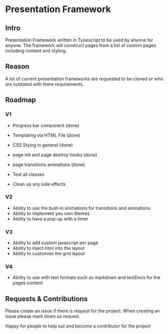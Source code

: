 # Presentation Framework

## Intro
Presentation Framework written in Typescript to be used by anyone for anyone.
The framework will construct pages from a list of custom pages including content and styling.

## Reason
A lot of current presentation frameworks are requested to be cloned or who are outdated with there requirements.
 

## Roadmap

### V1
- Progress bar component (done)
- Templating via HTML File (done)
- CSS Stying in general (done)
- page init and page destroy hooks (done)
- page transitions animations (done)


- Test all classes
- Clean up any side effects

### V2
- Ability to use the built-in animations for transitions and animations
- Ability to implement you own themes
- Ability to have a pop-up with a timer

### V3
- Ability to add custom javascript per page
- Ability to inject html into the layout
- Ability to customise the grid layout

### V4
- Ability to use with text formats such as markdown and textDocs for the pages content

## Requests & Contributions
Please create an issue if there is request for the project. When creating an issue please mark down as request.

Happy for people to help out and become a contributor for the project

